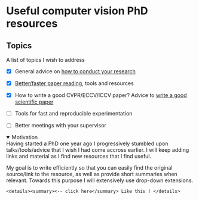 # Useful computer vision PhD resources



## Topics

A list of topics I wish to address

- [x] General advice on [how to conduct your research](https://github.com/hassony2/useful-computer-vision-phd-resources/blob/master/Awesome-computer-vision-research-advice.md)
- [x] [Better/faster paper reading](https://github.com/hassony2/useful-computer-vision-phd-resources), tools and resources
- [x] How to write a good CVPR/ECCV/ICCV paper? Advice to [write a good scientific paper](https://github.com/hassony2/useful-computer-vision-phd-resources/blob/master/Awesome-resources-for-better-writing-of-computer-vision-papers.md)
- [ ] Tools for fast and reproducible experimentation
- [ ] Better meetings with your supervisor


<details open><summary>Motivation</summary>
Having started a PhD one year ago I progressively stumbled upon talks/tools/advice that I wish I had come accross earlier.
I will keep adding links and material as I find new resources that I find useful.

My goal is to write efficiently so that you can easily find the original source/link to the resource, as well as provide short summaries when relevant.
Towards this purpose I will extensively use drop-down extensions.

    <details><summary><-- click here</summary> Like this ! </details>

</details>
